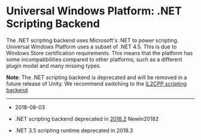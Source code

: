 # Universal Windows Platform: .NET Scripting Backend

The .NET scripting backend uses Microsoft's .NET to power scripting. Universal Windows Platform uses a subset of .NET 4.5. This is due to Windows Store certification requirements. This means that the platform has some incompatibilities compared to other platforms, such as a different plugin model and many missing types.

**Note**: The .NET scripting backend is deprecated and will be removed in a future release of Unity. We recommend switching to the [IL2CPP scripting backend](https://docs.unity3d.com/Manual/IL2CPP.html).

---
* <span class="page-edit">2018-08-03<!-- include IncludeTextAmendPageSomeEdit --></span><br/>

* <span class="page-history">.NET scripting backend deprecated in [2018.2](https://docs.unity3d.com/2018.2/Documentation/Manual/30_search.html?q=newin20182) <span class="search-words">NewIn20182</span></span>

* <span class="page-history">.NET 3.5 scripting runtime deprecated in 2018.3</span>